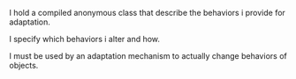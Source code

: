 I hold a compiled anonymous class that describe the behaviors i provide for adaptation.

I specify which behaviors i alter and how.

I must be used by an adaptation mechanism to actually change behaviors of objects.